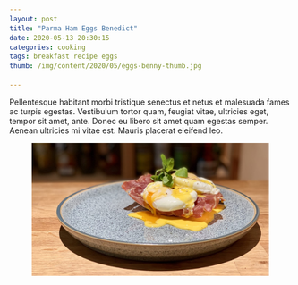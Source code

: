 ```yaml
---
layout: post
title: "Parma Ham Eggs Benedict"
date: 2020-05-13 20:30:15
categories: cooking
tags: breakfast recipe eggs
thumb: /img/content/2020/05/eggs-benny-thumb.jpg

---
```


Pellentesque habitant morbi tristique senectus et netus et malesuada fames ac
turpis egestas. Vestibulum tortor quam, feugiat vitae, ultricies eget, tempor
sit amet, ante. Donec eu libero sit amet quam egestas semper. Aenean ultricies
mi vitae est. Mauris placerat eleifend leo.

<!--more-->

<figure>
  <img src="/img/content/2020/05/eggs-benny-main.jpg" alt="">
  <figcaption></figcaption>
</figure>

